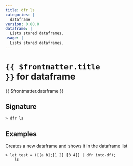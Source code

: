 ```yaml
---
title: dfr ls
categories: |
  dataframe
version: 0.80.0
dataframe: |
  Lists stored dataframes.
usage: |
  Lists stored dataframes.
---
```


# <code>{{ $frontmatter.title }}</code> for dataframe

<div class='command-title'>{{ $frontmatter.dataframe }}</div>

## Signature

```> dfr ls ```

## Examples

Creates a new dataframe and shows it in the dataframe list
```shell
> let test = ([[a b];[1 2] [3 4]] | dfr into-df);
    ls

```
